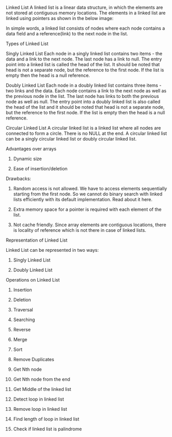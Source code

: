 Linked List
A linked list is a linear data structure, in which the elements are not stored at contiguous memory locations. The elements in a linked list are linked using pointers as shown in the below image:

In simple words, a linked list consists of nodes where each node contains a data field and a reference(link) to the next node in the list.

Types of Linked List

Singly Linked List
Each node in a singly linked list contains two items - the data and a link to the next node. The last node has a link to null. The entry point into a linked list is called the head of the list. It should be noted that head is not a separate node, but the reference to the first node. If the list is empty then the head is a null reference.

Doubly Linked List
Each node in a doubly linked list contains three items - two links and the data. Each node contains a link to the next node as well as the previous node in the list. The last node has links to both the previous node as well as null. The entry point into a doubly linked list is also called the head of the list and it should be noted that head is not a separate node, but the reference to the first node. If the list is empty then the head is a null reference.

Circular Linked List
A circular linked list is a linked list where all nodes are connected to form a circle. There is no NULL at the end. A circular linked list can be a singly circular linked list or doubly circular linked list.

Advantages over arrays

1) Dynamic size

2) Ease of insertion/deletion

Drawbacks:

1) Random access is not allowed. We have to access elements sequentially starting from the first node. So we cannot do binary search with linked lists efficiently with its default implementation. Read about it here.

2) Extra memory space for a pointer is required with each element of the list.

3) Not cache friendly. Since array elements are contiguous locations, there is locality of reference which is not there in case of linked lists.

Representation of Linked List

Linked List can be represented in two ways:

1) Singly Linked List

2) Doubly Linked List


Operations on Linked List

1) Insertion

2) Deletion

3) Traversal

4) Searching

5) Reverse

6) Merge

7) Sort

8) Remove Duplicates

9) Get Nth node

10) Get Nth node from the end

11) Get Middle of the linked list

12) Detect loop in linked list

13) Remove loop in linked list

14) Find length of loop in linked list

15) Check if linked list is palindrome
